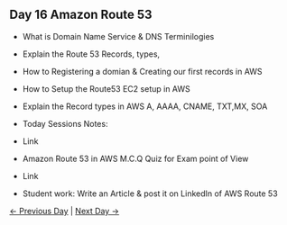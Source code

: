 ## Day 16 Amazon Route 53

 - What is Domain Name Service & DNS Terminilogies
 - Explain the Route 53 Records, types,
 - How to Registering a domian & Creating our first records in AWS
 - How to Setup the Route53 EC2 setup in AWS
 - Explain the Record types in AWS A, AAAA, CNAME, TXT,MX, SOA

  - Today Sessions Notes:
  - Link
  - Amazon Route 53 in AWS M.C.Q Quiz for Exam point of View
  - Link

  - Student work: Write an Article & post it on LinkedIn of AWS Route 53 

 [← Previous Day](../day15/README.md) | [Next Day →](../day17/README.md)
